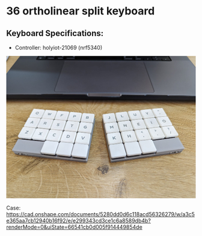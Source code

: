 
# 36 ortholinear split keyboard

## Keyboard Specifications:

* Controller: holyiot-21069 (nrf5340)

![image0](./images/main.jpg)

Case: https://cad.onshape.com/documents/5280dd0d6c118acd56326279/w/a3c5e365aa7cb12940b16f92/e/e299343cd3ce1c6a8589db4b?renderMode=0&uiState=66541cb0d005f914449854de
